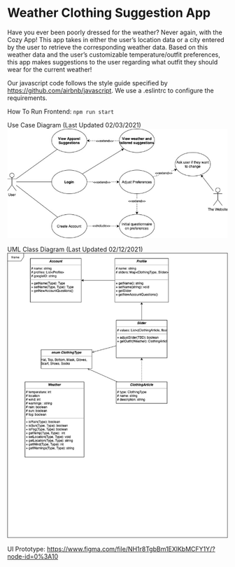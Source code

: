 # Weather Clothing Suggestion App

Have you ever been poorly dressed for the weather? Never again, with the Cozy App! This app takes in either the user’s location data or a city entered by the user to retrieve the corresponding weather data. Based on this weather data and the user’s customizable temperature/outfit preferences, this app makes suggestions to the user regarding what outfit they should wear for the current weather!

Our javascript code follows the style guide specified by https://github.com/airbnb/javascript. We use a .eslintrc to configure the requirements. 

How To Run Frontend: 
`npm run start`

Use Case Diagram (Last Updated 02/03/2021)
![Use Case Diagram](./images/UseCases.jpg)


UML Class Diagram (Last Updated 02/12/2021)
![UML CLass Diagram](./images/ClassDiagram.jpg)

UI Prototype: https://www.figma.com/file/NH1r8TgbBm1EXlKbMCFY1Y/?node-id=0%3A10
